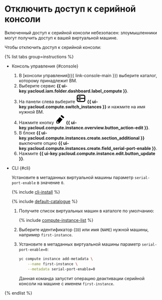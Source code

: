 # Отключить доступ к серийной консоли

Включенный доступ к серийной консоли небезопасен: злоумышленники могут получить доступ к вашей виртуальной машине.

Чтобы отключить доступ к серийной консоли:

{% list tabs group=instructions %}

- Консоль управления {#console}

  1. В [консоли управления]({{ link-console-main }}) выберите каталог, которому принадлежит ВМ.
  1. Выберите сервис **{{ ui-key.yacloud.iam.folder.dashboard.label_compute }}**.
  1. На панели слева выберите ![image](../../../_assets/console-icons/server.svg) **{{ ui-key.yacloud.compute.switch_instances }}** и нажмите на имя нужной ВМ.
  1. Нажмите кнопку ![image](../../../_assets/pencil.svg) **{{ ui-key.yacloud.compute.instance.overview.button_action-edit }}**.
  1. В блоке **{{ ui-key.yacloud.compute.instances.create.section_additional }}** выключите опцию **{{ ui-key.yacloud.compute.instances.create.field_serial-port-enable }}**.
  1. Нажмите **{{ ui-key.yacloud.compute.instance.edit.button_update }}**.

- CLI {#cli}

  Установите в метаданных виртуальной машины параметр `serial-port-enable` в значение `0`.

  {% include [cli-install](../../../_includes/cli-install.md) %}

  {% include [default-catalogue](../../../_includes/default-catalogue.md) %}

  1. Получите список виртуальных машин в каталоге по умолчанию:

     {% include [compute-instance-list](../../_includes_service/compute-instance-list.md) %}

  1. Выберите идентификатор (`ID`) или имя (`NAME`) нужной машины, например `first-instance`.

  1. Установите в метаданных виртуальной машины параметр `serial-port-enable=0`:

     ```bash
     yc compute instance add-metadata \
         --name first-instance \
         --metadata serial-port-enable=0
     ```

     Данная команда запустит операцию деактивации серийной консоли на машине с именем `first-instance`.

{% endlist %}

